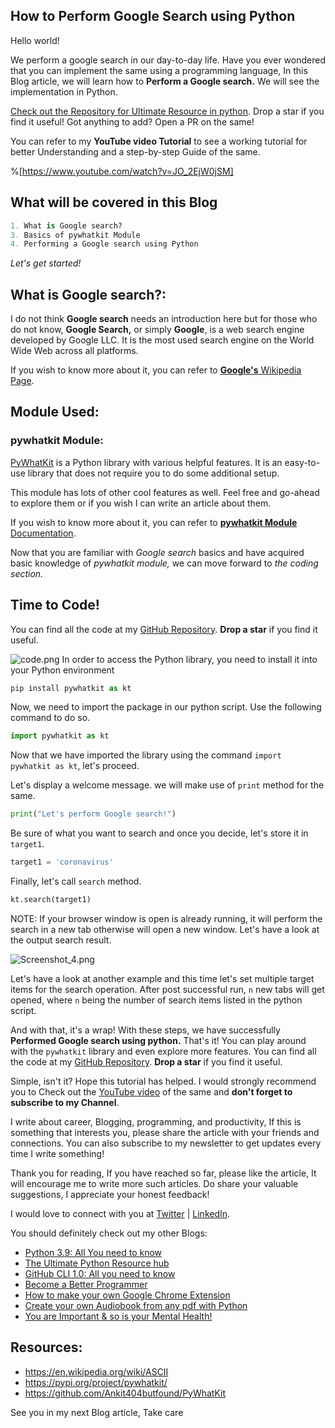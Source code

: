 ## How to Perform Google Search using Python

Hello world!

We perform a google search in our day-to-day life. Have you ever wondered that you can implement the same using a programming language, In this Blog article, we will learn how to **Perform a Google search.** We will see the implementation in Python.

[Check out the Repository for Ultimate Resource in python](https://github.com/ayushi7rawat/Ultimate-Python-Resource-Hub). Drop a star if you find it useful! Got anything to add? Open a PR on the same!

You can refer to my **YouTube video Tutorial** to see a working tutorial for better Understanding and a step-by-step Guide of the same. 

%[https://www.youtube.com/watch?v=JO_2EjW0jSM]

## What will be covered in this Blog

```python
1. What is Google search?
3. Basics of pywhatkit Module
4. Performing a Google search using Python
```

*Let's get started!*

## What is Google search?:

I do not think **Google search** needs an introduction here but for those who do not know, **Google Search,** or simply **Google**, is a web search engine developed by Google LLC. It is the most used search engine on the World Wide Web across all platforms.

If you wish to know more about it, you can refer to [**Google's** Wikipedia Page](https://en.wikipedia.org/wiki/Google). 

## Module Used:

### pywhatkit Module:

[PyWhatKit](https://pypi.org/project/pywhatkit/) is a Python library with various helpful features. It is an easy-to-use library that does not require you to do some additional setup. 

This module has lots of other cool features as well. Feel free and go-ahead to explore them or if you wish I can write an article about them.

If you wish to know more about it, you can refer to [**pywhatkit Module** Documentation](https://github.com/Ankit404butfound/PyWhatKit). 

Now that you are familiar with *Google search* basics and have acquired basic knowledge of *pywhatkit module,* we can move forward to *the coding section.*

## Time to Code!

You can find all the code at my [GitHub Repository](https://github.com/ayushi7rawat/Youtube-Projects/tree/master/Perform%20Google%20search). **Drop a star** if you find it useful.

![code.png](https://cdn.hashnode.com/res/hashnode/image/upload/v1609988982683/4zBDHb85P.png)
In order to access the Python library, you need to install it into your Python environment

```python
pip install pywhatkit as kt
```

Now, we need to import the package in our python script. Use the following command to do so.

```python
import pywhatkit as kt
```

Now that we have imported the library using the command `import pywhatkit as kt`, let's proceed. 

Let's display a welcome message. we will make use of `print` method for the same.

```python
print("Let's perform Google search!")
```

Be sure of what you want to search and once you decide, let's store it in `target1`.

```python
target1 = 'coronavirus'
```

Finally, let's call `search` method. 

```python
kt.search(target1)
```

NOTE: If your browser window is open is already running, it will perform the search in a new tab otherwise will open a new window. Let's have a look at the output search result.

![Screenshot_4.png](https://cdn.hashnode.com/res/hashnode/image/upload/v1609989009323/hJoDQSfQ-.png)

Let's have a look at another example and this time let's set multiple target items for the search operation. After post successful run, `n` new tabs will get opened, where `n` being the number of search items listed in the python script.



And with that, it's a wrap! With these steps, we have successfully **Performed Google search using python.** That's it! You can play around with the `pywhatkit` library and even explore more features. You can find all the code at my [GitHub Repository](https://github.com/ayushi7rawat/Youtube-Projects/tree/master/Perform%20Google%20search). **Drop a star** if you find it useful.

Simple, isn't it? Hope this tutorial has helped. I would strongly recommend you to Check out the [YouTube video](https://www.youtube.com/watch?v=JO_2EjW0jSM) of the same and **don't forget to subscribe to my Channel**. 

I write about career, Blogging, programming, and productivity, If this is something that interests you, please share the article with your friends and connections. You can also subscribe to my newsletter to get updates every time I write something!

Thank you for reading, If you have reached so far, please like the article, It will encourage me to write more such articles.  Do share your valuable suggestions, I appreciate your honest feedback!

I would love to connect with you at [Twitter](https://twitter.com/ayushi7rawat) | [LinkedIn](https://www.linkedin.com/in/ayushi7rawat/).


You should definitely check out my other Blogs:

- [Python 3.9: All You need to know](https://ayushirawat.com/python-39-all-you-need-to-know)
- [The Ultimate Python Resource hub](https://ayushirawat.com/the-ultimate-python-resource-hub)
- [GitHub CLI 1.0: All you need to know](https://ayushirawat.com/github-cli-10-all-you-need-to-know)
- [Become a Better Programmer](https://ayushirawat.com/become-a-better-programmer)
- [How to make your own Google Chrome Extension](https://ayushirawat.com/how-to-make-your-own-google-chrome-extension-1)
- [Create your own Audiobook from any pdf with Python](https://ayushirawat.com/create-your-own-audiobook-from-any-pdf-with-python)
- [You are Important & so is your Mental Health!](https://ayushirawat.com/you-are-important-and-so-is-your-mental-health)

## Resources:

- https://en.wikipedia.org/wiki/ASCII
- https://pypi.org/project/pywhatkit/
- https://github.com/Ankit404butfound/PyWhatKit

See you in my next Blog article, Take care
